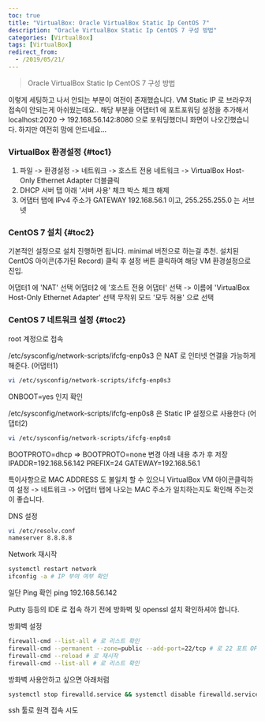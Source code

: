 ```yaml
---
toc: true
title: "VirtualBox: Oracle VirtualBox Static Ip CentOS 7"
description: "Oracle VirtualBox Static Ip CentOS 7 구성 방법"
categories: [VirtualBox]
tags: [VirtualBox]
redirect_from:
  - /2019/05/21/
---
```


> Oracle VirtualBox Static Ip CentOS 7 구성 방법

이렇게 세팅하고 나서 안되는 부분이 여전이 존재했습니다.
VM Static IP 로 브라우저 접속이 안되는게 아쉬웠는데요..
해당 부분을 어댑터1 에 포트포워딩 설정을 추가해서 localhost:2020 -> 192.168.56.142:8080 으로 포워딩했더니
화면이 나오긴했습니다. 하지만 여전히 맘에 안드네요...

### VirtualBox 환경설정 {#toc1}

1. 파일 -> 환경설정 -> 네트워크 -> 호스트 전용 네트워크 -> VirtualBox Host-Only Ethernet Adapter 더블클릭
2. DHCP 서버 탭 아래 '서버 사용' 체크 박스 체크 해제
3. 어댑터 탭에 IPv4 주소가 GATEWAY 192.168.56.1 이고, 255.255.255.0 는 서브넷

### CentOS 7 설치 {#toc2}

기본적인 설정으로 설치 진행하면 됩니다. minimal 버전으로 하는걸 추천.
설치된 CentOS 아이콘(추가된 Record) 클릭 후 설정 버튼 클릭하여 해당 VM 환경설정으로 진입.

어댑터1 에 'NAT' 선택
어댑터2 에 '호스트 전용 어댑터' 선택 -> 이름에 'VirtualBox Host-Only Ethernet Adapter' 선택
무작위 모드 '모두 허용' 으로 선택

### CentOS 7 네트워크 설정 {#toc2}

root 계정으로 접속

/etc/sysconfig/network-scripts/ifcfg-enp0s3 은 NAT 로 인터넷 연결을 가능하게 해준다. (어댑터1)

```bash
vi /etc/sysconfig/network-scripts/ifcfg-enp0s3
```
ONBOOT=yes 인지 확인

/etc/sysconfig/network-scripts/ifcfg-enp0s8 은 Static IP 설정으로 사용한다 (어댑터2)

```bash
vi /etc/sysconfig/network-scripts/ifcfg-enp0s8
```
BOOTPROTO=dhcp => BOOTPROTO=none 변경
아래 내용 추가 후 저장
IPADDR=192.168.56.142
PREFIX=24
GATEWAY=192.168.56.1

특이사항으로 MAC ADDRESS 도 불일치 할 수 있으니 VirtualBox VM 아이콘클릭하여 설정 -> 네트워크 -> 어댑터 탭에 나오는 MAC 주소가 일치하는지도 확인해
주는것이 좋습니다.

DNS 설정

```bash
vi /etc/resolv.conf
nameserver 8.8.8.8
```

Network 재시작

```bash
systemctl restart network
ifconfig -a # IP 부여 여부 확인
```

일단 Ping 확인
ping 192.168.56.142

Putty 등등의 IDE 로 접속 하기 전에 방화벽 및 openssl 설치 확인하셔야 합니다.

방화벽 설정
```bash
firewall-cmd --list-all # 로 리스트 확인
firewall-cmd --permanent --zone=public --add-port=22/tcp # 로 22 포트 OPEN
firewall-cmd --reload # 로 재시작 
firewall-cmd --list-all # 로 리스트 확인
```

방화벽 사용안하고 싶으면 아래처럼
```bash
systemctl stop firewalld.service && systemctl disable firewalld.service
```

ssh 툴로 원격 접속 시도

[^1]: This is a footnote.

[kramdown]: https://kramdown.gettalong.org/
[My Blog]: https://marindie.github.io